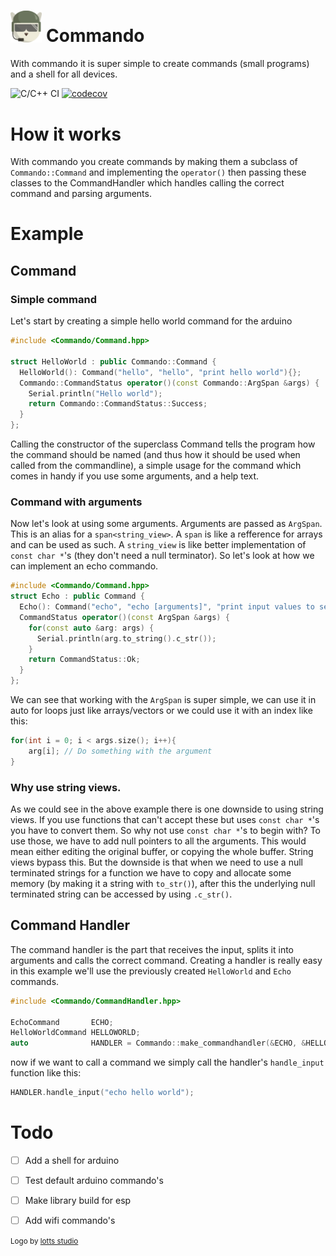 <h1><img src="./Commando.svg" width=10% /> Commando </h1>
With commando it is super simple to create commands (small programs) and a shell for all devices.

![C/C++ CI](https://github.com/sqrtroot/Commando/workflows/C/C++%20CI/badge.svg)
[![codecov](https://codecov.io/gh/sqrtroot/Commando/branch/master/graph/badge.svg)](https://codecov.io/gh/sqrtroot/Commando)

# How it works
With commando you create commands by making them a subclass of `Commando::Command` and implementing the `operator()` then passing these classes to the CommandHandler which handles calling the correct command and parsing arguments.

# Example
## Command
### Simple command
Let's start by creating a simple hello world command for the arduino
```c++
#include <Commando/Command.hpp>

struct HelloWorld : public Commando::Command {
  HelloWorld(): Command("hello", "hello", "print hello world"){};
  Commando::CommandStatus operator()(const Commando::ArgSpan &args) {
    Serial.println("Hello world");
    return Commando::CommandStatus::Success;
  }
};
```

Calling the constructor of the superclass Command tells the program how the command should be named (and thus how it should be used when called from the commandline), a simple usage for the command which comes in handy if you use some arguments, and a help text.
### Command with arguments
Now let's look at using some arguments. Arguments are passed as `ArgSpan`. This is an alias for a `span<string_view>`. A `span` is like a refference for arrays and can be used as such. A `string_view` is like better implementation of `const char *`'s (they don't need a null terminator). So let's look at how we can implement an echo commando.
```c++
#include <Commando/Command.hpp>
struct Echo : public Command {
  Echo(): Command("echo", "echo [arguments]", "print input values to serial output"){};
  CommandStatus operator()(const ArgSpan &args) {
    for(const auto &arg: args) {
      Serial.println(arg.to_string().c_str());
    }
    return CommandStatus::Ok;
  }
};
```
 We can see that working with the `ArgSpan` is super simple, we can use it in auto for loops just like arrays/vectors or we could use it with an index like this:
 ```c++
 for(int i = 0; i < args.size(); i++){
     arg[i]; // Do something with the argument
 }
 ```
 ### Why use string views.
 As we could see in the above example there is one downside to using string views. If you use functions that can't accept these but uses `const char *`'s you have to convert them. So why not use `const char *`'s to begin with? To use those, we have to add null pointers to all the arguments. This would mean either editing the original buffer, or copying the whole buffer. String views bypass this. But the downside is that when we need to use a null terminated strings for a function we have to copy and allocate some memory (by making it a string with `to_str()`), after this the underlying null terminated string can be accessed by using `.c_str()`.

## Command Handler
The command handler is the part that receives the input, splits it into arguments and calls the correct command. Creating a handler is really easy in this example we'll use the previously created `HelloWorld` and `Echo` commands.
```c++
#include <Commando/CommandHandler.hpp>

EchoCommand       ECHO;
HelloWorldCommand HELLOWORLD;
auto              HANDLER = Commando::make_commandhandler(&ECHO, &HELLOWORLD);
```
 now if we want to call a command we simply call the handler's `handle_input` function like this:
 ```c++
 HANDLER.handle_input("echo hello world");
 ```

# Todo
- [ ] Add a shell for arduino
- [ ] Test default arduino commando's
- [ ] Make library build for esp
- [ ] Add wifi commando's


<small>Logo by <a href=https://www.lotts-studio.nl/>lotts studio</a>
